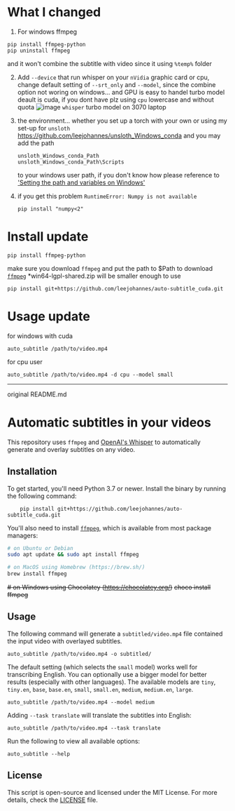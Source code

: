 # What I changed
1. For windows  ffmpeg
```
pip install ffmpeg-python
pip uninstall ffmpeg
```
and it won't combine the subtitle with video
since it using `%temp%` folder

2. Add `--device` that run whisper on your `nVidia` graphic card or cpu,
   change default setting of `--srt_only` and `--model`, since the combine option not woring on windows... and GPU is easy to handel turbo model 
   deault is cuda, if you dont have plz using `cpu` lowercase and without quota
![image](https://github.com/user-attachments/assets/956437b6-08b3-4a28-810c-e75c46a7390f)
`whisper` turbo model on 3070 laptop


4. the environment...
   whether you set up a torch with your own or
   using my set-up for `unsloth`
   https://github.com/leejohannes/unsloth_Windows_conda
   and
   you may add the path
   ```
   unsloth_Windows_conda_Path
   unsloth_Windows_conda_Path\Scripts
   ```
   to your windows user path, if you don't know how please reference to ['Setting the path and variables on Windows'](https://www.google.com/search?q=Setting+the+path+and+variables+on+Windows)

6. if you get this problem `RuntimeError: Numpy is not available`
   ```
   pip install "numpy<2"
   ```

# Install update
```
pip install ffmpeg-python
```
make sure you download `ffmpeg` and put the path to $Path
to download [`ffmpeg`](https://github.com/BtbN/FFmpeg-Builds/releases)
*win64-lgpl-shared.zip will be smaller enough to use

```
pip install git+https://github.com/leejohannes/auto-subtitle_cuda.git
```

# Usage update
for windows with cuda
```
auto_subtitle /path/to/video.mp4
```
for cpu user
```
auto_subtitle /path/to/video.mp4 -d cpu --model small
```

---
original README.md

# Automatic subtitles in your videos

This repository uses `ffmpeg` and [OpenAI's Whisper](https://openai.com/blog/whisper) to automatically generate and overlay subtitles on any video.

## Installation

To get started, you'll need Python 3.7 or newer. Install the binary by running the following command:
```
    pip install git+https://github.com/leejohannes/auto-subtitle_cuda.git
```
You'll also need to install [`ffmpeg`](https://ffmpeg.org/), which is available from most package managers:

```bash
# on Ubuntu or Debian
sudo apt update && sudo apt install ffmpeg

# on MacOS using Homebrew (https://brew.sh/)
brew install ffmpeg
```
~~# on Windows using Chocolatey (https://chocolatey.org/)~~
~~choco install ffmpeg~~


## Usage

The following command will generate a `subtitled/video.mp4` file contained the input video with overlayed subtitles.

    auto_subtitle /path/to/video.mp4 -o subtitled/

The default setting (which selects the `small` model) works well for transcribing English. You can optionally use a bigger model for better results (especially with other languages). The available models are `tiny`, `tiny.en`, `base`, `base.en`, `small`, `small.en`, `medium`, `medium.en`, `large`.

    auto_subtitle /path/to/video.mp4 --model medium

Adding `--task translate` will translate the subtitles into English:

    auto_subtitle /path/to/video.mp4 --task translate

Run the following to view all available options:

    auto_subtitle --help

## License

This script is open-source and licensed under the MIT License. For more details, check the [LICENSE](LICENSE) file.
